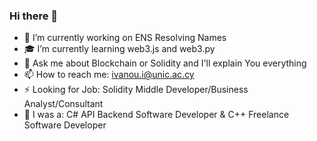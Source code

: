 ### Hi there 👋

- 🎍 I’m currently working on ENS Resolving Names
- 🎓 I’m currently learning web3.js and web3.py
- 💬 Ask me about Blockchain or Solidity and I'll explain You everything
- 📫 How to reach me: ivanou.i@unic.ac.cy
- ⚡ Looking for Job: Solidity Middle Developer/Business Analyst/Consultant
- 🎃 I was a: C# API Backend Software Developer & C++ Freelance Software Developer
